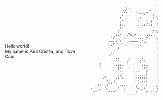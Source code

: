 <div style="display: flex; align-items: center;">
  <div style="flex: 1; text-align: left;">
    <p>Hello world!<br>
    My name is Paul Cristea, and I love Cats</p>
  </div>
  <div style="flex: 1; text-align: right;">
    <pre style="font-size: 10px;">
             ,
             \`-._           __
              \\  `-..____,.'  `.
               :`.         /    \`.
               :  )       :      : \
                ;'        '   ;  |  :
                )..      .. .:.`.;  :
               /::...  .:::...   ` ;
               ; _ '    __        /:\
               `:o>   /\o_>      ;:. `.
              `-`.__ ;   __..--- /:.   \
              === \_/   ;=====_.':.     ;
               ,/'`--'...`--....        ;
                    ;                    ;
                  .'                      ;
                .'                        ;
              .'     ..     ,      .       ;
             :       ::..  /      ;::.     |
            /      `.;::.  |       ;:..    ;
           :         |:.   :       ;:.    ;
           :         ::     ;:..   |.    ;
            :       :;      :::....|     |
            /\     ,/ \      ;:::::;     ;
          .:. \:..|    :     ; '.--|     ;
         ::.  :''  `-.,,;     ;'   ;     ;
      .-'. _.'\      / `;      \,__:      \
      `---'    `----'   ;      /    \,.,,,/
                         `----`            
    </pre>
  </div>
</div>
